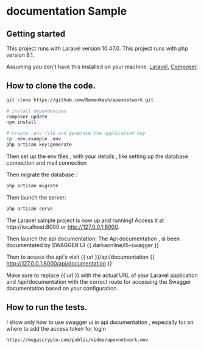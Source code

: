 # documentation Sample

## Getting started

This project runs with Laravel version 10.47.0.
This project runs with php version 8.1.

Assuming you don't have this installed on your machine: [Laravel](https://laravel.com), [Composer](https://getcomposer.org).

## How to clone the code.

```bash
git clone https://github.com/Demenkesh/apexnetwork.git
```

```bash
# install dependencies
composer update
npm install

# create .env file and generate the application key
cp .env.example .env
php artisan key:generate
```

Then set up the env files , with your details , like setting up the database connection and mail connection

Then migrate the database :

```bash
php artisan migrate
```

Then launch the server:

```bash
php artisan serve
```

The Laravel sample project is now up and running! Access it at http://localhost:8000 or http://127.0.0.1:8000.

Then launch the api documentation:
The Api documentation , is been documentated by SWAGGER UI {{ darkaonline/l5-swagger }}

Then to acsess the api's visit {{ url }}/api/documentation {{ http://127.0.0.1:8000/api/documentation }}

Make sure to replace {{ url }} with the actual URL of your Laravel application and /api/documentation with the correct route for accessing the Swagger documentation based on your configuration.

## How to run the tests.
I show only how to use swagger ui in api documentation , especially for on where to add the access token for login

```bash
https://megascrypto.com/public/video/apexnetwork.mov
```
